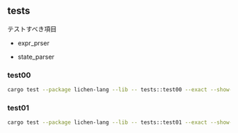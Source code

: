 
## tests
テストすべき項目

- expr_prser

- state_parser



### test00
```bash
cargo test --package lichen-lang --lib -- tests::test00 --exact --show-output
```

### test01
```bash
cargo test --package lichen-lang --lib -- tests::test01 --exact --show-output
```